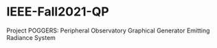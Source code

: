 # IEEE-Fall2021-QP
Project POGGERS: Peripheral Observatory Graphical Generator Emitting Radiance System
